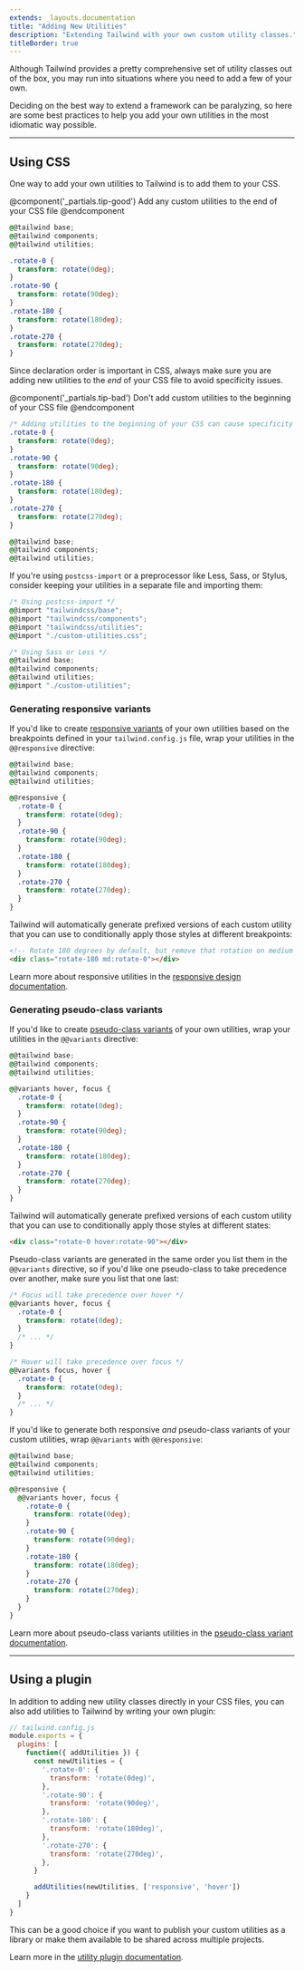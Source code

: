 ```yaml
---
extends: _layouts.documentation
title: "Adding New Utilities"
description: "Extending Tailwind with your own custom utility classes."
titleBorder: true
---
```


Although Tailwind provides a pretty comprehensive set of utility classes out of the box, you may run into situations where you need to add a few of your own.

Deciding on the best way to extend a framework can be paralyzing, so here are some best practices to help you add your own utilities in the most idiomatic way possible.

---

## Using CSS

One way to add your own utilities to Tailwind is to add them to your CSS.

@component('_partials.tip-good')
Add any custom utilities to the end of your CSS file
@endcomponent

```css
@@tailwind base;
@@tailwind components;
@@tailwind utilities;

.rotate-0 {
  transform: rotate(0deg);
}
.rotate-90 {
  transform: rotate(90deg);
}
.rotate-180 {
  transform: rotate(180deg);
}
.rotate-270 {
  transform: rotate(270deg);
}
```

Since declaration order is important in CSS, always make sure you are adding new utilities to the _end_ of your CSS file to avoid specificity issues.

@component('_partials.tip-bad')
Don't add custom utilities to the beginning of your CSS file
@endcomponent

```css
/* Adding utilities to the beginning of your CSS can cause specificity issues */
.rotate-0 {
  transform: rotate(0deg);
}
.rotate-90 {
  transform: rotate(90deg);
}
.rotate-180 {
  transform: rotate(180deg);
}
.rotate-270 {
  transform: rotate(270deg);
}

@@tailwind base;
@@tailwind components;
@@tailwind utilities;
```

If you're using `postcss-import` or a preprocessor like Less, Sass, or Stylus, consider keeping your utilities in a separate file and importing them:

```css
/* Using postcss-import */
@@import "tailwindcss/base";
@@import "tailwindcss/components";
@@import "tailwindcss/utilities";
@@import "./custom-utilities.css";

/* Using Sass or Less */
@@tailwind base;
@@tailwind components;
@@tailwind utilities;
@@import "./custom-utilities";
```

### Generating responsive variants

If you'd like to create [responsive variants](/docs/responsive-design) of your own utilities based on the breakpoints defined in your `tailwind.config.js` file, wrap your utilities in the `@@responsive` directive:

```css
@@tailwind base;
@@tailwind components;
@@tailwind utilities;

@@responsive {
  .rotate-0 {
    transform: rotate(0deg);
  }
  .rotate-90 {
    transform: rotate(90deg);
  }
  .rotate-180 {
    transform: rotate(180deg);
  }
  .rotate-270 {
    transform: rotate(270deg);
  }
}
```

Tailwind will automatically generate prefixed versions of each custom utility that you can use to conditionally apply those styles at different breakpoints:

```html
<!-- Rotate 180 degrees by default, but remove that rotation on medium screens and up -->
<div class="rotate-180 md:rotate-0"></div>
```

Learn more about responsive utilities in the [responsive design documentation](/docs/responsive-design).

### Generating pseudo-class variants

If you'd like to create [pseudo-class variants](/docs/pseudo-class-variants) of your own utilities, wrap your utilities in the `@@variants` directive:

```css
@@tailwind base;
@@tailwind components;
@@tailwind utilities;

@@variants hover, focus {
  .rotate-0 {
    transform: rotate(0deg);
  }
  .rotate-90 {
    transform: rotate(90deg);
  }
  .rotate-180 {
    transform: rotate(180deg);
  }
  .rotate-270 {
    transform: rotate(270deg);
  }
}
```

Tailwind will automatically generate prefixed versions of each custom utility that you can use to conditionally apply those styles at different states:

```html
<div class="rotate-0 hover:rotate-90"></div>
```

Pseudo-class variants are generated in the same order you list them in the `@@variants` directive, so if you'd like one pseudo-class to take precedence over another, make sure you list that one last:

```css
/* Focus will take precedence over hover */
@@variants hover, focus {
  .rotate-0 {
    transform: rotate(0deg);
  }
  /* ... */
}

/* Hover will take precedence over focus */
@@variants focus, hover {
  .rotate-0 {
    transform: rotate(0deg);
  }
  /* ... */
}
```

If you'd like to generate both responsive _and_ pseudo-class variants of your custom utilities, wrap `@@variants` with `@@responsive`:

```css
@@tailwind base;
@@tailwind components;
@@tailwind utilities;

@@responsive {
  @@variants hover, focus {
    .rotate-0 {
      transform: rotate(0deg);
    }
    .rotate-90 {
      transform: rotate(90deg);
    }
    .rotate-180 {
      transform: rotate(180deg);
    }
    .rotate-270 {
      transform: rotate(270deg);
    }
  }
}
```

Learn more about pseudo-class variants utilities in the [pseudo-class variant documentation](/docs/pseudo-class-variants).

---

## Using a plugin

In addition to adding new utility classes directly in your CSS files, you can also add utilities to Tailwind by writing your own plugin:

```js
// tailwind.config.js
module.exports = {
  plugins: [
    function({ addUtilities }) {
      const newUtilities = {
        '.rotate-0': {
          transform: 'rotate(0deg)',
        },
        '.rotate-90': {
          transform: 'rotate(90deg)',
        },
        '.rotate-180': {
          transform: 'rotate(180deg)',
        },
        '.rotate-270': {
          transform: 'rotate(270deg)',
        },
      }

      addUtilities(newUtilities, ['responsive', 'hover'])
    }
  ]
}

```

This can be a good choice if you want to publish your custom utilities as a library or make them available to be shared across multiple projects.

Learn more in the [utility plugin documentation](/docs/plugins#adding-utilities).
